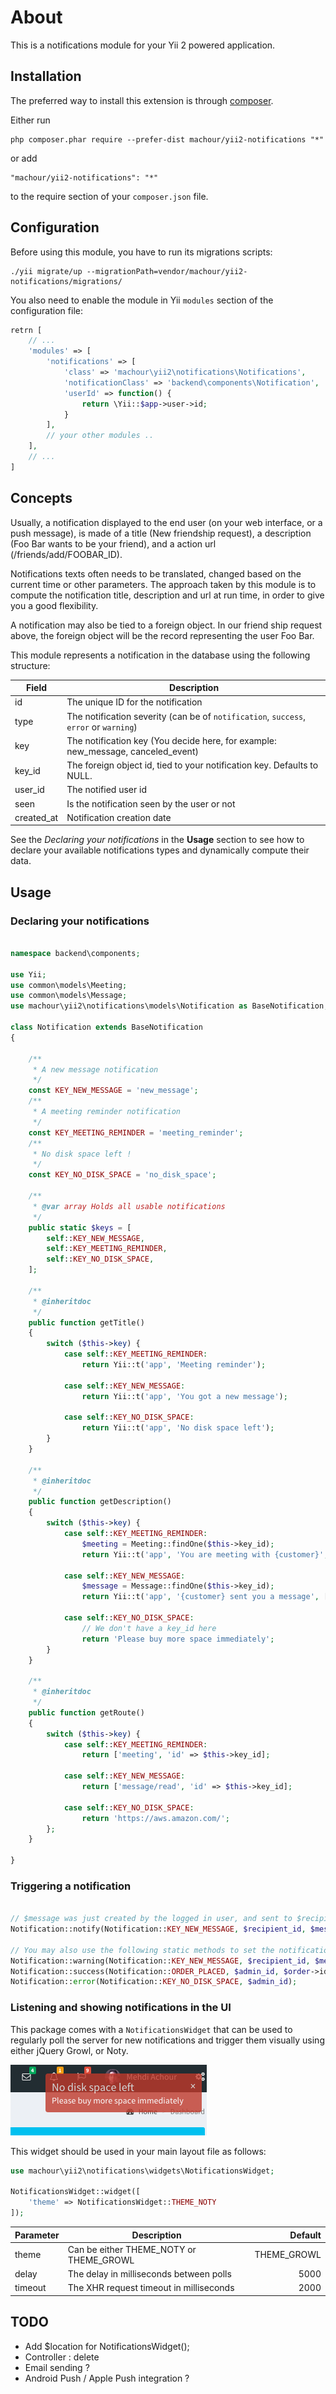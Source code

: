 About
=====

This is a notifications module for your Yii 2 powered application.

Installation
------------

The preferred way to install this extension is through [composer](http://getcomposer.org/download/).

Either run

```
php composer.phar require --prefer-dist machour/yii2-notifications "*"
```

or add

```
"machour/yii2-notifications": "*"
```

to the require section of your `composer.json` file.


Configuration
-------------

Before using this module, you have to run its migrations scripts:

```
./yii migrate/up --migrationPath=vendor/machour/yii2-notifications/migrations/
```

You also need to enable the module in Yii `modules` section of the configuration file:
```php
retrn [
    // ...
    'modules' => [
        'notifications' => [
            'class' => 'machour\yii2\notifications\Notifications',
            'notificationClass' => 'backend\components\Notification',
            'userId' => function() {
                return \Yii::$app->user->id;
            }
        ],
        // your other modules ..
    ],
    // ...
]
```


Concepts
--------

Usually, a notification displayed to the end user (on your web interface, or a push message), is made of a title (New
friendship request), a description (Foo Bar wants to be your friend), and a action url (/friends/add/FOOBAR_ID).
 
Notifications texts often needs to be translated, changed based on the current time or other parameters. The approach
taken by this module is to compute the notification title, description and url at run time, in order to give you a good
flexibility.

A notification may also be tied to a foreign object. In our friend ship request above, the foreign object will be the 
record representing the user Foo Bar.

This module represents a notification in the database using the following structure:

| Field      | Description                                                                           | 
| ---------- | ------------------------------------------------------------------------------------- |
| id         | The unique ID for the notification                                                    |
| type       | The notification severity (can be of `notification`, `success`, `error` or `warning`) |
| key        | The notification key (You decide here, for example: new_message, canceled_event)      |
| key_id     | The foreign object id, tied to your notification key. Defaults to NULL.               |
| user_id    | The notified user id                                                                  |
| seen       | Is the notification seen by the user or not                                           |
| created_at | Notification creation date                                                            |

See the *Declaring your notifications* in the **Usage** section to see how to declare your available notifications types
and dynamically compute their data.

Usage
-----

### Declaring your notifications

```php

namespace backend\components;

use Yii;
use common\models\Meeting;
use common\models\Message;
use machour\yii2\notifications\models\Notification as BaseNotification;

class Notification extends BaseNotification
{

    /**
     * A new message notification
     */
    const KEY_NEW_MESSAGE = 'new_message';
    /**
     * A meeting reminder notification
     */
    const KEY_MEETING_REMINDER = 'meeting_reminder';
    /**
     * No disk space left !
     */
    const KEY_NO_DISK_SPACE = 'no_disk_space';

    /**
     * @var array Holds all usable notifications
     */
    public static $keys = [
        self::KEY_NEW_MESSAGE,
        self::KEY_MEETING_REMINDER,
        self::KEY_NO_DISK_SPACE,
    ];

    /**
     * @inheritdoc
     */
    public function getTitle()
    {
        switch ($this->key) {
            case self::KEY_MEETING_REMINDER:
                return Yii::t('app', 'Meeting reminder');

            case self::KEY_NEW_MESSAGE:
                return Yii::t('app', 'You got a new message');
                
            case self::KEY_NO_DISK_SPACE:
                return Yii::t('app', 'No disk space left');
        }
    }

    /**
     * @inheritdoc
     */
    public function getDescription()
    {
        switch ($this->key) {
            case self::KEY_MEETING_REMINDER:
                $meeting = Meeting::findOne($this->key_id);
                return Yii::t('app', 'You are meeting with {customer}', ['customer' => $meeting->customer->name]);

            case self::KEY_NEW_MESSAGE:
                $message = Message::findOne($this->key_id);
                return Yii::t('app', '{customer} sent you a message', ['customer' => $meeting->customer->name]);

            case self::KEY_NO_DISK_SPACE:
                // We don't have a key_id here
                return 'Please buy more space immediately';
        }
    }

    /**
     * @inheritdoc
     */
    public function getRoute()
    {
        switch ($this->key) {
            case self::KEY_MEETING_REMINDER:
                return ['meeting', 'id' => $this->key_id];

            case self::KEY_NEW_MESSAGE:
                return ['message/read', 'id' => $this->key_id];

            case self::KEY_NO_DISK_SPACE:
                return 'https://aws.amazon.com/';
        };
    }

}
```

### Triggering a notification


```php

// $message was just created by the logged in user, and sent to $recipient_id
Notification::notify(Notification::KEY_NEW_MESSAGE, $recipient_id, $message->id);

// You may also use the following static methods to set the notification type:
Notification::warning(Notification::KEY_NEW_MESSAGE, $recipient_id, $message->id);
Notification::success(Notification::ORDER_PLACED, $admin_id, $order->id);
Notification::error(Notification::KEY_NO_DISK_SPACE, $admin_id);

```
          
### Listening and showing notifications in the UI

This package comes with a `NotificationsWidget` that can be used to regularly poll the server for new
notifications and trigger them visually using either jQuery Growl, or Noty.

![Growl notification](docs/growl.png)

This widget should be used in your main layout file as follows:

```php
use machour\yii2\notifications\widgets\NotificationsWidget;

NotificationsWidget::widget([
    'theme' => NotificationsWidget::THEME_NOTY
]);
```

| Parameter      | Description                             | Default     |
| -------------- | --------------------------------------- | -----------:|
| theme          | Can be either THEME_NOTY or THEME_GROWL | THEME_GROWL |
| delay          | The delay in milliseconds between polls | 5000        |
| timeout        | The XHR request timeout in milliseconds | 2000        |


TODO
----

 * Add $location for NotificationsWidget();
 * Controller : delete
 * Email sending ?
 * Android Push / Apple Push integration ?